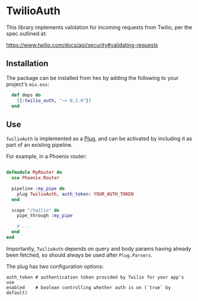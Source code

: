 # TwilioAuth

This library implements validation for incoming requests from
Twilio, per the spec outlined at:

https://www.twilio.com/docs/api/security#validating-requests

## Installation

The package can be installed from hex by adding the following
to your project's `mix.exs`:

```elixir
  def deps do
    [{:twilio_auth, "~> 0.2.0"}]
  end
```

## Use

`TwilioAuth` is implemented as a [Plug](https://hexdocs.pm/plug/readme.html),
and can be activated by including it as part of an existing pipeline.

For example, in a Phoenix router:

```elixir

defmodule MyRouter do
  use Phoenix.Router

  pipeline :my_pipe do
    plug TwilioAuth, auth_token: YOUR_AUTH_TOKEN
  end

  scope "/twilio" do
    pipe_through :my_pipe

    # ...
  end
end
```

Importantly, `TwilioAuth` depends on query and body params having already
been fetched, so should always be used after `Plug.Parsers`.

The plug has two configuration options:

```
auth_token # authentication token provided by Twilio for your app's use
enabled    # boolean controlling whether auth is on (`true` by default)
```
